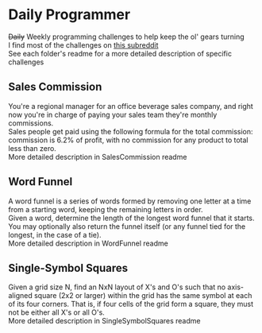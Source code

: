 # Daily Programmer
~~Daily~~ Weekly programming challenges to help keep the ol' gears turning  
I find most of the challenges on [this subreddit](https://www.reddit.com/r/dailyprogrammer)  
See each folder's readme for a more detailed description of specific challenges

## Sales Commission

You're a regional manager for an office beverage sales company, and right now you're in charge of paying your sales team they're monthly commissions.\
Sales people get paid using the following formula for the total commission: commission is 6.2% of profit, with no commission for any product to total less than zero.\
More detailed description in SalesCommission readme

## Word Funnel

A word funnel is a series of words formed by removing one letter at a time from a starting word, keeping the remaining letters in order.  
Given a word, determine the length of the longest word funnel that it starts. You may optionally also return the funnel itself (or any funnel tied for the longest, in the case of a tie).   
More detailed description in WordFunnel readme

## Single-Symbol Squares

Given a grid size N, find an NxN layout of X's and O's such that no axis-aligned square (2x2 or larger) within the grid has the same symbol at each of its four corners. That is, if four cells of the grid form a square, they must not be either all X's or all O's.\
More detailed description in SingleSymbolSquares readme
